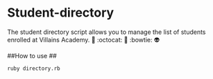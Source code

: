 # Student-directory #
The student directory script allows you to manage the list of students enrolled at Villains Academy. :dragon_face: :octocat: :space_invader: :bowtie: :alien:

##How to use ##

```shell
ruby directory.rb
```
